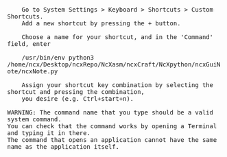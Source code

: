 <pre style="white-space: pre-wrap;">
    Go to System Settings > Keyboard > Shortcuts > Custom Shortcuts.
    Add a new shortcut by pressing the + button.

    Choose a name for your shortcut, and in the 'Command' field, enter

    /usr/bin/env python3 /home/ncx/Desktop/ncxRepo/NcXasm/ncxCraft/NcXpython/ncxGuiNote/ncxNote.py

    Assign your shortcut key combination by selecting the shortcut and pressing the combination,
    you desire (e.g. Ctrl+start+n).
    
WARNING: The command name that you type should be a valid system command. 
You can check that the command works by opening a Terminal and typing it in there. 
The command that opens an application cannot have the same name as the application itself.
<pre>

